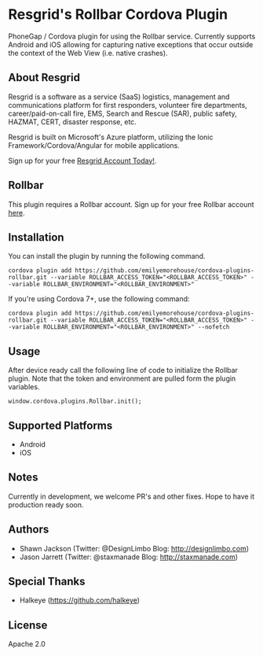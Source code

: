 Resgrid's Rollbar Cordova Plugin
==============

PhoneGap / Cordova plugin for using the Rollbar service. Currently supports Android and iOS allowing for capturing native exceptions that occur outside the context of the Web View (i.e. native crashes).

About Resgrid
-------------
Resgrid is a software as a service (SaaS) logistics, management and communications platform for first responders, volunteer fire departments, career/paid-on-call fire, EMS, Search and Rescue (SAR), public safety, HAZMAT, CERT, disaster response, etc.

Resgrid is built on Microsoft's Azure platform, utilizing the Ionic Framework/Cordova/Angular for mobile applications.

Sign up for your free [Resgrid Account Today!](https://resgrid.com).

Rollbar
-------------

This plugin requires a Rollbar account. Sign up for your free Rollbar account [here](https://rollbar.com/).

## Installation ##
You can install the plugin by running the following command.

```
cordova plugin add https://github.com/emilyemorehouse/cordova-plugins-rollbar.git --variable ROLLBAR_ACCESS_TOKEN="<ROLLBAR_ACCESS_TOKEN>" --variable ROLLBAR_ENVIRONMENT="<ROLLBAR_ENVIRONMENT>"
```

If you're using Cordova 7+, use the following command:

```
cordova plugin add https://github.com/emilyemorehouse/cordova-plugins-rollbar.git --variable ROLLBAR_ACCESS_TOKEN="<ROLLBAR_ACCESS_TOKEN>" --variable ROLLBAR_ENVIRONMENT="<ROLLBAR_ENVIRONMENT>" --nofetch
```

## Usage ##
After device ready call the following line of code to initialize the Rollbar plugin. Note that the token and environment are pulled form the plugin variables.

```
window.cordova.plugins.Rollbar.init();
```

## Supported Platforms ##

- Android
- iOS

## Notes ##
Currently in development, we welcome PR's and other fixes. Hope to have it production ready soon.

## Authors ##
* Shawn Jackson (Twitter: @DesignLimbo Blog: http://designlimbo.com)
* Jason Jarrett (Twitter: @staxmanade Blog: http://staxmanade.com)

## Special Thanks ##
* Halkeye (https://github.com/halkeye)

## License ##
Apache 2.0
